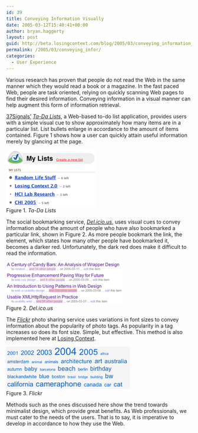 ```yaml
---
id: 39
title: Conveying Information Visually
date: 2005-03-12T15:40:41+00:00
author: bryan.haggerty
layout: post
guid: http://beta.losingcontext.com/blog/2005/03/conveying_information_visually.php
permalink: /2005/03/conveying_infor/
categories:
  - User Experience
---
```

Various research has proven that people do not read the Web in the same manner which they would read a book or a magazine. In the fast paced Web, people are task oriented, relying on quickly scanning Web pages to find their desired information. Conveying information in a visual manner can help augment this form of information retrieval.

[37Signals&#8217;](http://www.37signals.com/ "Visit 37Signals") [_Ta-Da Lists_](http://www.tadalist.com/), a Web-based to-do list application, provides users with a simple visual cue to show approximately how many items are in a particular list. List bullets enlarge in accordance to the amount of items contained. Figure 1 shows how a user can quickly attain useful information merely by glancing at the page.

<p class="figure-centered">
  <img src="blog/wp-content/uploads/legacy/ta-da-lists-visual.gif" alt="Ta-Da List Screenshot" height="153" width="244" /><br /> Figure 1. <em>Ta-Da Lists</em>
</p>

The social bookmarking service, [_Del.icio.us_](http://del.icio.us), uses visual cues to convey information about the amount of people who have also bookmarked a particular link, shown in Figure 2. As more people bookmark the link, the element, which states how many other people have bookmarked it, becomes a darker red. Unfortunately, the dark red does make it difficult to read the information.

<p class="figure-centered">
  <img src="blog/wp-content/uploads/legacy/delicious-links-visual.gif" alt="Delicious Links Screenshot" height="115" width="317" /><br /> Figure 2. <em>Del.ico.us</em>
</p>

The [_Flickr_](http://www.flickr.com) photo sharing service uses variations in font sizes to convey information about the popularity of photo tags. As popularity in a tag increases so does its font size. Simple, but effective. This method is also implemented here at [Losing Context](http://www.losingcontext.com).

<p class="figure-centered">
  <img src="blog/wp-content/uploads/legacy/flickr-tags-visual.gif" alt="Flickr Screenshot" height="115" width="336" /><br /> Figure 3. <em>Flickr</em>
</p>

Methods such as the ones discussed here show the trend towards minimalist design, which provide great benefits. As Web professionals, we must cater to the needs of the users. That is to say, it is imperative to develop in accordance to how they use the Web.
